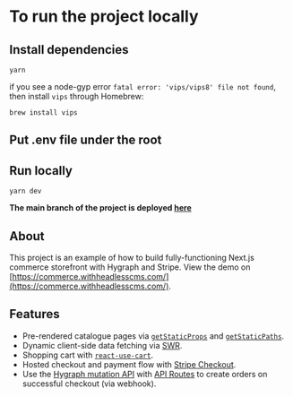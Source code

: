 # To run the project locally

## Install dependencies

`yarn`

if you see a node-gyp error `fatal error: 'vips/vips8' file not found`, then install `vips` through Homebrew:

`brew install vips`

## Put .env file under the root

## Run locally

`yarn dev`

**The main branch of the project is deployed [here](maria-antiques.vercel.app)**

## About

This project is an example of how to build fully-functioning Next.js commerce storefront with Hygraph and Stripe. View the demo on [https://commerce.withheadlesscms.com/](https://commerce.withheadlesscms.com/).

## Features

- Pre-rendered catalogue pages via [`getStaticProps`](https://nextjs.org/docs/basic-features/data-fetching#getstaticprops-static-generation) and [`getStaticPaths`](https://nextjs.org/docs/basic-features/data-fetching#getstaticpaths-static-generation).
- Dynamic client-side data fetching via [SWR](https://swr.vercel.app).
- Shopping cart with [`react-use-cart`](https://github.com/notrab/react-use-cart).
- Hosted checkout and payment flow with [Stripe Checkout](https://stripe.com/docs/payments/checkout).
- Use the [Hygraph mutation API](https://hygraph.com/mutation-api) with [API Routes](https://nextjs.org/docs/api-routes/introduction) to create orders on successful checkout (via webhook).
